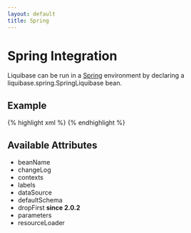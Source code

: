 ```yaml
---
layout: default
title: Spring
---
```


# Spring Integration #

Liquibase can be run in a [Spring](http://www.springframework.org) environment by declaring a liquibase.spring.SpringLiquibase bean.

## Example ##

{% highlight xml %}
<bean id="liquibase" class="liquibase.integration.spring.SpringLiquibase">
      <property name="dataSource" ref="myDataSource" />
      <property name="changeLog" value="classpath:db-changelog.xml" />
      <property name="contexts" value="test, production" />
 </bean>
{% endhighlight %}

## Available Attributes ##

* beanName
* changeLog
* contexts
* labels
* dataSource
* defaultSchema
* dropFirst **since 2.0.2**
* parameters
* resourceLoader
